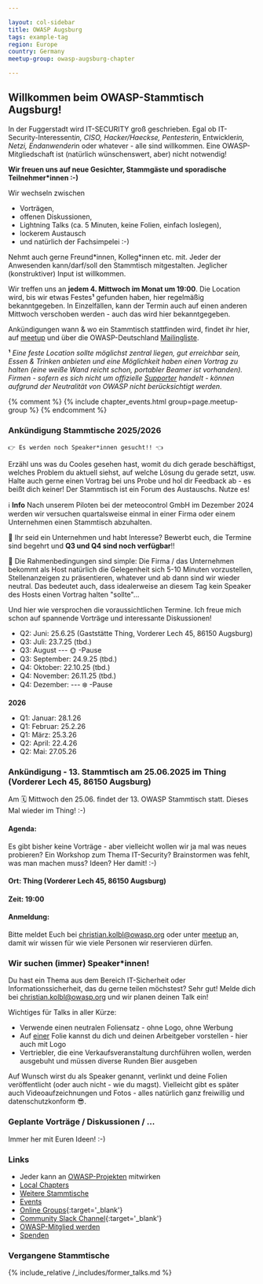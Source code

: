```yaml
---

layout: col-sidebar
title: OWASP Augsburg
tags: example-tag
region: Europe
country: Germany
meetup-group: owasp-augsburg-chapter

---
```

## Willkommen beim OWASP-Stammtisch Augsburg!
In der Fuggerstadt wird IT-SECURITY groß geschrieben. Egal ob IT-Security-Interessent*in, CISO, Hacker/Haeckse, Pentester*in, Entwickler*in, Netzi, Endanwender*in oder whatever - alle sind willkommen. Eine OWASP-Mitgliedschaft ist (natürlich wünschenswert, aber) nicht notwendig!

**Wir freuen uns auf neue Gesichter, Stammgäste und sporadische Teilnehmer*innen :-)**

Wir wechseln zwischen 
* Vorträgen,
* offenen Diskussionen,
* Lightning Talks (ca. 5 Minuten, keine Folien, einfach loslegen),
* lockerem Austausch
* und natürlich der Fachsimpelei :-) 

Nehmt auch gerne Freund\*innen, Kolleg\*innen etc. mit. Jeder der Anwesenden kann/darf/soll den Stammtisch mitgestalten. Jeglicher (konstruktiver) Input ist willkommen.

Wir treffen uns an **jedem 4. Mittwoch im Monat um 19:00**. Die Location wird, bis wir etwas Festes<b>¹</b> gefunden haben, hier regelmäßig bekanntgegeben. In Einzelfällen, kann der Termin auch auf einen anderen Mittwoch verschoben werden - auch das wird hier bekanntgegeben.

Ankündigungen wann & wo ein Stammtisch stattfinden wird, findet ihr hier, auf [meetup](https://www.meetup.com/de-DE/owasp-augsburg-chapter/) und über die OWASP-Deutschland [Mailingliste](https://groups.google.com/a/owasp.org/group/germany-chapter/).

<b>¹</b> *Eine feste Location sollte möglichst zentral liegen, gut erreichbar sein, Essen & Trinken anbieten und eine Möglichkeit haben einen Vortrag zu halten (eine weiße Wand reicht schon, portabler Beamer ist vorhanden). Firmen - sofern es sich nicht um offizielle [Supporter](https://owasp.org/supporters) handelt - können aufgrund der Neutralität von OWASP nicht berücksichtigt werden.* 

{% comment %}
{% include chapter_events.html group=page.meetup-group %}
{% endcomment %}
### Ankündigung Stammtische 2025/2026

~~~~~~~~~~~~~~~~~~~~~~~~~~~~~~~~~~~~~~~~~~~~~ 
👉 Es werden noch Speaker*innen gesucht!! 👈 
~~~~~~~~~~~~~~~~~~~~~~~~~~~~~~~~~~~~~~~~~~~~~

Erzähl uns was du Cooles gesehen hast, womit du dich gerade beschäftigst, welches Problem du aktuell siehst, auf welche Lösung du gerade setzt, usw. Halte auch gerne einen Vortrag bei uns Probe und hol dir Feedback ab - es beißt dich keiner! Der Stammtisch ist ein Forum des Austauschs. Nutze es!

ℹ️ **Info**
Nach unserem Piloten bei der meteocontrol GmbH im Dezember 2024 werden wir versuchen quartalsweise einmal in einer Firma oder einem Unternehmen einen Stammtisch abzuhalten. 

📢 Ihr seid ein Unternehmen und habt Interesse? Bewerbt euch, die Termine sind begehrt und **Q3 und Q4 sind noch verfügbar**!! 

🤙 Die Rahmenbedingungen sind simple: Die Firma / das Unternehmen bekommt als Host natürlich die Gelegenheit sich 5-10 Minuten vorzustellen, Stellenanzeigen zu präsentieren, whatever und ab dann sind wir wieder neutral. Das bedeutet auch, dass idealerweise an diesem Tag kein Speaker des Hosts einen Vortrag halten "sollte"...

Und hier wie versprochen die voraussichtlichen Termine. Ich freue mich schon auf spannende Vorträge und interessante Diskussionen!

- Q2: Juni: 25.6.25 (Gaststätte Thing, Vorderer Lech 45, 86150 Augsburg)
- Q3: Juli: 23.7.25 (tbd.)
- Q3: August --- 🌞 -Pause
- Q3: September: 24.9.25 (tbd.)
- Q4: Oktober: 22.10.25 (tbd.)
- Q4: November: 26.11.25 (tbd.)
- Q4: Dezember: --- ❄️ -Pause
  
**2026**

- Q1: Januar: 28.1.26
- Q1: Februar: 25.2.26
- Q1: März: 25.3.26
- Q2: April: 22.4.26
- Q2: Mai: 27.05.26



### Ankündigung - 13. Stammtisch am 25.06.2025 im Thing (Vorderer Lech 45, 86150 Augsburg)

Am 🗓️ Mittwoch den 25.06. findet der 13. OWASP Stammtisch statt. Dieses Mal wieder im Thing! :-)

#### Agenda:
Es gibt bisher keine Vorträge - aber vielleicht wollen wir ja mal was neues probieren? Ein Workshop zum Thema IT-Security? Brainstormen was fehlt, was man machen muss? Ideen? Her damit! :-)

#### Ort: Thing (Vorderer Lech 45, 86150 Augsburg)

#### Zeit: 19:00

#### Anmeldung:

Bitte meldet Euch bei [christian.kolbl@owasp.org](mailto:christian.kolbl@owasp.org) oder unter [meetup](https://www.meetup.com/de-DE/owasp-augsburg-chapter/) an, damit wir wissen für wie viele Personen wir reservieren dürfen. 

### Wir suchen (immer) Speaker\*innen! 
Du hast ein Thema aus dem Bereich IT-Sicherheit oder Informationssicherheit, das du gerne teilen möchstest? Sehr gut! Melde dich bei [christian.kolbl@owasp.org](mailto:christian.kolbl@owasp.org) und wir planen deinen Talk ein!

Wichtiges für Talks in aller Kürze:
* Verwende einen neutralen Foliensatz - ohne Logo, ohne Werbung
* Auf <u>einer</u> Folie kannst du dich und deinen Arbeitgeber vorstellen - hier auch mit Logo
* Vertriebler, die eine Verkaufsveranstaltung durchführen wollen, werden ausgebuht und müssen diverse Runden Bier ausgeben

Auf Wunsch wirst du als Speaker genannt, verlinkt und deine Folien veröffentlicht (oder auch nicht - wie du magst). Vielleicht gibt es später auch Videoaufzeichnungen und Fotos - alles natürlich ganz freiwillig und datenschutzkonform 😎.

### Geplante Vorträge / Diskussionen / ...

Immer her mit Euren Ideen! :-) 

### Links
* Jeder kann an [OWASP-Projekten](/projects/) mitwirken
* [Local Chapters](/chapters/)
* [Weitere Stammtische](https://owasp.org/www-chapter-germany/stammtische/#lokale-stammtische)
* [Events](/events/)
* [Online Groups](https://groups.google.com/a/owasp.com/){:target='_blank'}
* [Community Slack Channel](https://owasp.slack.com/){:target='_blank'}
* [OWASP-Mitglied werden](/membership/) 
* [Spenden](/donate/) 

### Vergangene Stammtische

{% include_relative /_includes/former_talks.md %}
